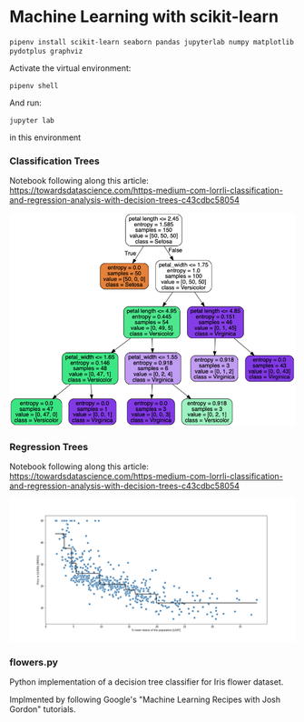 # Machine Learning with scikit-learn

```
pipenv install scikit-learn seaborn pandas jupyterlab numpy matplotlib pydotplus graphviz
```
Activate the virtual environment:
```
pipenv shell
```
And run:
```
jupyter lab
```
in this environment


### Classification Trees
Notebook following along this article: https://towardsdatascience.com/https-medium-com-lorrli-classification-and-regression-analysis-with-decision-trees-c43cdbc58054

![DecisionTree](tree.png)

### Regression Trees
Notebook following along this article: https://towardsdatascience.com/https-medium-com-lorrli-classification-and-regression-analysis-with-decision-trees-c43cdbc58054

![RegressionTree](regression.png)

### flowers.py
Python implementation of a decision tree classifier for Iris flower dataset.

Implmented by following Google's "Machine Learning Recipes with Josh Gordon" tutorials.

